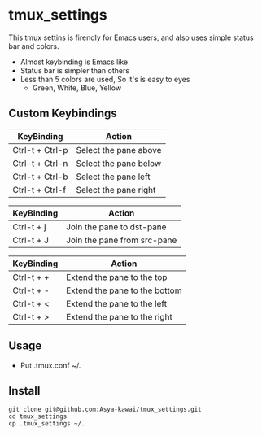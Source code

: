 # tmux_settings
This tmux settins is firendly for Emacs users,
and also uses simple status bar and colors.

* Almost keybinding is Emacs like
* Status bar is simpler than others
* Less than 5 colors are used, So it's is easy to eyes
  * Green, White, Blue, Yellow
  
## Custom Keybindings

| KeyBinding | Action |
----|---- 
| Ctrl-t + Ctrl-p | Select the pane above |
| Ctrl-t + Ctrl-n | Select the pane below |
| Ctrl-t + Ctrl-b | Select the pane left |
| Ctrl-t + Ctrl-f | Select the pane right |

| KeyBinding | Action |
----|---- 
| Ctrl-t + j | Join the pane to dst-pane |
| Ctrl-t + J | Join the pane from src-pane |

| KeyBinding | Action |
----|---- 
| Ctrl-t + + | Extend the pane to the top |
| Ctrl-t + - | Extend the pane to the bottom |
| Ctrl-t + < | Extend the pane to the left |
| Ctrl-t + > | Extend the pane to the right |

## Usage

* Put .tmux.conf ~/.

## Install

```
git clone git@github.com:Asya-kawai/tmux_settings.git
cd tmux_settings
cp .tmux_settings ~/.
```
